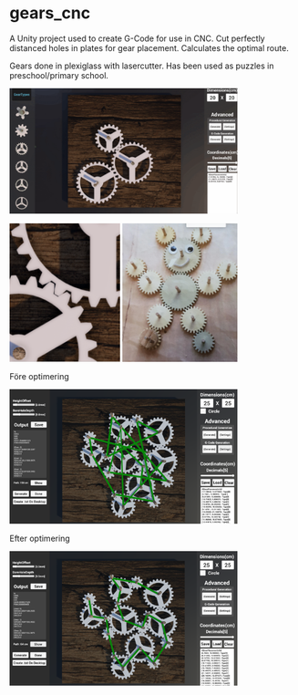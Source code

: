 # gears_cnc
A Unity project used to create G-Code for use in CNC. Cut perfectly distanced holes in plates for gear placement.
Calculates the optimal route.

Gears done in plexiglass with lasercutter. Has been used as puzzles in preschool/primary school.





<img src="https://raw.githubusercontent.com/theolundqvist/images_for_readme/main/gear2.png" width="400" />

<p float="left">
  <img src="https://raw.githubusercontent.com/theolundqvist/images_for_readme/main/gear1.png" height="243" />
  <img src="https://raw.githubusercontent.com/theolundqvist/images_for_readme/main/gear3.png" height="243" />
</p>

<p>Före optimering</p>
<img src="https://raw.githubusercontent.com/theolundqvist/images_for_readme/main/gear5.png" width="400" />
<p>Efter optimering</p>
<img src="https://raw.githubusercontent.com/theolundqvist/images_for_readme/main/gear4.png" width="400" />

